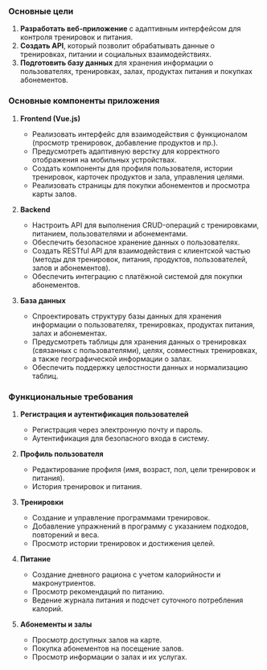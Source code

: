 ### Основные цели

1. **Разработать веб-приложение** с адаптивным интерфейсом для контроля тренировок и питания.
2. **Создать API**, который позволит обрабатывать данные о тренировках, питании и социальных взаимодействиях.
3. **Подготовить базу данных** для хранения информации о пользователях, тренировках, залах, продуктах питания и покупках абонементов.

### Основные компоненты приложения

1. **Frontend (Vue.js)**  
   - Реализовать интерфейс для взаимодействия с функционалом (просмотр тренировок, добавление продуктов и пр.).
   - Предусмотреть адаптивную верстку для корректного отображения на мобильных устройствах.
   - Создать компоненты для профиля пользователя, истории тренировок, карточек продуктов и зала, управления целями.
   - Реализовать страницы для покупки абонементов и просмотра карты залов.

2. **Backend**  
   - Настроить API для выполнения CRUD-операций с тренировками, питанием, пользователями и абонементами.
   - Обеспечить безопасное хранение данных о пользователях.
   - Создать RESTful API для взаимодействия с клиентской частью (методы для тренировок, питания, продуктов, пользователей, залов и абонементов).
   - Обеспечить интеграцию с платёжной системой для покупки абонементов.

3. **База данных**  
   - Спроектировать структуру базы данных для хранения информации о пользователях, тренировках, продуктах питания, залах и абонементах.
   - Предусмотреть таблицы для хранения данных о тренировках (связанных с пользователями), целях, совместных тренировках, а также географической информации о залах.
   - Обеспечить поддержку целостности данных и нормализацию таблиц.

### Функциональные требования

1. **Регистрация и аутентификация пользователей**  
   - Регистрация через электронную почту и пароль.
   - Аутентификация для безопасного входа в систему.
   
2. **Профиль пользователя**  
   - Редактирование профиля (имя, возраст, пол, цели тренировок и питания).
   - История тренировок и питания.

3. **Тренировки**  
   - Создание и управление программами тренировок.
   - Добавление упражнений в программу с указанием подходов, повторений и веса.
   - Просмотр истории тренировок и достижения целей.

4. **Питание**  
   - Создание дневного рациона с учетом калорийности и макронутриентов.
   - Просмотр рекомендаций по питанию.
   - Ведение журнала питания и подсчет суточного потребления калорий.

5. **Абонементы и залы**  
   - Просмотр доступных залов на карте.
   - Покупка абонементов на посещение залов.
   - Просмотр информации о залах и их услугах.
